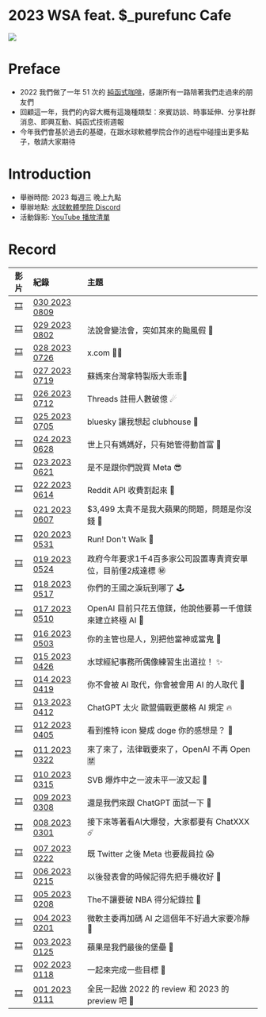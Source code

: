 # 2023 WSA feat. $_purefunc Cafe
![](https://raw.githubusercontent.com/PureFuncInc/purefunc-cafe/main/images/logo.png)

# Preface
* 2022 我們做了一年 51 次的 [純函式咖啡](https://github.com/PureFuncInc/purefunc-cafe)，感謝所有一路陪著我們走過來的朋友們
* 回顧這一年，我們的內容大概有這幾種類型：來賓訪談、時事延伸、分享社群消息、即興互動、純函式技術週報
* 今年我們會基於過去的基礎，在跟水球軟體學院合作的過程中碰撞出更多點子，敬請大家期待

# Introduction
* 舉辦時間: 2023 每週三 晚上九點
* 舉辦地點: [水球軟體學院 Discord](https://discord.gg/waterballsa)
* 活動錄影: [YouTube 播放清單](https://www.youtube.com/playlist?list=PLC3hT4Z5I-O64QSgj8IDMhGvtQLSXvUGN)

# Record
| 影片 | 紀錄 | 主題 |
| :---: | :--- | :--- |
| [🎞]() | [030 2023 0809](records/2023-08-09/README.md) | |
| [🎞]() | [029 2023 0802](records/2023-08-02/README.md) | 法說會變法會，突如其來的颱風假 💨 |
| [🎞]() | [028 2023 0726](records/2023-07-26/README.md) | x.com 🙅‍♂️ |
| [🎞]() | [027 2023 0719](records/2023-07-19/README.md) | 蘇媽來台灣拿特製版大乖乖🍭 |
| [🎞](https://youtu.be/i9jqVcu67nQ) | [026 2023 0712](records/2023-07-12/README.md) | Threads 註冊人數破億 ☄ |
| [🎞](https://youtu.be/RWTtF4W58Y4) | [025 2023 0705](records/2023-07-05/README.md) | bluesky 讓我想起 clubhouse 🥹 |
| [🎞](https://youtu.be/hM6nyhRBGwc) | [024 2023 0628](records/2023-06-28/README.md) | 世上只有媽媽好，只有她管得動首富 👋 |
| [🎞](https://youtu.be/mnwxn2m4nIA) | [023 2023 0621](records/2023-06-21/README.md) | 是不是跟你們說買 Meta 😎 |
| [🎞](https://youtu.be/kZlTt0egrSA) | [022 2023 0614](records/2023-06-14/README.md) | Reddit API 收費割起來 🔪 |
| [🎞](https://youtu.be/muNNclqXj5U) | [021 2023 0607](records/2023-06-07/README.md) | $3,499 太貴不是我大蘋果的問題，問題是你沒錢 🍎 |
| [🎞](https://youtu.be/ymm2OMaLixU) | [020 2023 0531](records/2023-05-31/README.md) | Run! Don't Walk 🏃 |
| [🎞](https://youtu.be/1AEOcSpVgUk) | [019 2023 0524](records/2023-05-24/README.md) | 政府今年要求1千4百多家公司設置專責資安單位，目前僅2成達標 ㊙️ |
| [🎞](https://youtu.be/rtIQ1JkRY5k) | [018 2023 0517](records/2023-05-17/README.md) | 你們的王國之淚玩到哪了 🕹️ |
| [🎞](https://youtu.be/aZfnebEnbJk) | [017 2023 0510](records/2023-05-10/README.md) | OpenAI 目前只花五億鎂，他說他要募一千億鎂來建立終極 AI 🦄 |
| [🎞](https://youtu.be/33sd7PWeFok) | [016 2023 0503](records/2023-05-03/README.md) | 你的主管也是人，別把他當神或當鬼 👻 |
| [🎞](https://youtu.be/OePnsgIpiOU) | [015 2023 0426](records/2023-04-26/README.md) | 水球經紀事務所偶像練習生出道拉！ ✨ |
| [🎞](https://youtu.be/SXMN1YP5d9g) | [014 2023 0419](records/2023-04-19/README.md) | 你不會被 AI 取代，你會被會用 AI 的人取代 🌚|
| [🎞](https://youtu.be/6e9z6gOb7hY) | [013 2023 0412](records/2023-04-12/README.md) | ChatGPT 太火 歐盟備戰更嚴格 AI 規定 🔥 |
| [🎞](https://youtu.be/HXFkSg1w6Fw) | [012 2023 0405](records/2023-04-05/README.md) | 看到推特 icon 變成 doge 你的感想是？ 🐶 |
| [🎞](https://youtu.be/ABtimJz1MAA) | [011 2023 0322](records/2023-03-22/README.md) | 來了來了，法律戰要來了，OpenAI 不再 Open 🈲 |
| [🎞](https://youtu.be/mIm87eNv7KE) | [010 2023 0315](records/2023-03-15/README.md) | SVB 爆炸中之一波未平一波又起 🚨 |
| [🎞](https://youtu.be/JYjsXoI8Too) | [009 2023 0308](records/2023-03-08/README.md) | 還是我們來跟 ChatGPT 面試一下 🔮 |
| [🎞](https://youtu.be/iI6FBCOicgY) | [008 2023 0301](records/2023-03-01/README.md) | 接下來等著看AI大爆發，大家都要有 ChatXXX ☄️|
| [🎞](https://youtu.be/lVBMboSfMF8) | [007 2023 0222](records/2023-02-22/README.md) | 既 Twitter 之後 Meta 也要裁員拉 😱|
| [🎞](https://youtu.be/Ae27ofdcW4I) | [006 2023 0215](records/2023-02-15/README.md) | 以後發表會的時候記得先把手機收好 📱 |
| [🎞](https://youtu.be/GTqgOeOGTd4) | [005 2023 0208](records/2023-02-08/README.md) | The不讓要破 NBA 得分紀錄拉 🏀 |
| [🎞](https://youtu.be/QiVtaaYpWZ0) | [004 2023 0201](records/2023-02-01/README.md) | 微軟主委再加碼 AI 之這個年不好過大家要冷靜 🥶 |
| [🎞](https://youtu.be/XLVdXzTFdK8) | [003 2023 0125](records/2023-01-25/README.md) | 蘋果是我們最後的堡壘 🧱 |
| [🎞](https://youtu.be/MplMS9LM-ZU) | [002 2023 0118](records/2023-01-18/README.md) | 一起來完成一些目標 🎯|
| [🎞](https://youtu.be/Wq1cqqzrFZ0) | [001 2023 0111](records/2023-01-11/README.md) | 全民一起做 2022 的 review 和 2023 的 preview 吧 💪 |
